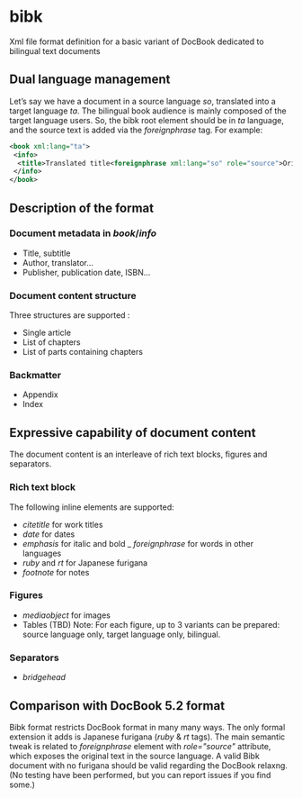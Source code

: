 # bibk
Xml file format definition for a basic variant of DocBook dedicated to bilingual text documents

## Dual language management
Let’s say we have a document in a source language _so_, translated into a target language _ta_. The bilingual book audience is mainly composed of the target language users. So, the bibk root element should be in _ta_ language, and the source text is added via the _foreignphrase_ tag. For example:
```xml
<book xml:lang="ta">
 <info>
  <title>Translated title<foreignphrase xml:lang="so" role="source">Original title</foreignphrase></title>
 </info>
</book>
```

## Description of the format
### Document metadata in _book_/_info_
- Title, subtitle
- Author, translator...
- Publisher, publication date, ISBN...

### Document content structure
Three structures are supported :
- Single article
- List of chapters
- List of parts containing chapters

### Backmatter
- Appendix
- Index

## Expressive capability of document content
The document content is an interleave of rich text blocks, figures and separators.

### Rich text block
The following inline elements are supported:
- _citetitle_ for work titles
- _date_ for dates
- _emphasis_ for italic and bold
_ _foreignphrase_ for words in other languages
- _ruby_ and _rt_ for Japanese furigana
- _footnote_ for notes

### Figures
- _mediaobject_ for images
- Tables (TBD)
Note: For each figure, up to 3 variants can be prepared: source language only, target language only, bilingual.

### Separators
- _bridgehead_

## Comparison with DocBook 5.2 format
Bibk format restricts DocBook format in many many ways. The only formal extension it adds is Japanese furigana (_ruby_ & _rt_ tags). The main semantic tweak is related to _foreignphrase_ element with _role="source"_ attribute, which exposes the original text in the source language.
A valid Bibk document with no furigana should be valid regarding the DocBook relaxng. (No testing have been performed, but you can report issues if you find some.)
